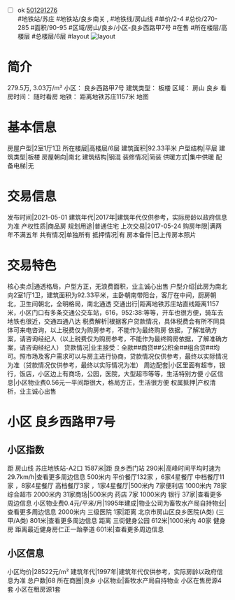 - [ ] ok [501291276](https://bj.5i5j.com/ershoufang/501291276.html)  
 #地铁站/苏庄 #地铁站/良乡南关 ,  #地铁线/房山线
#单价/2-4 #总价/270-285 #面积/90-95   #区域/房山/良乡/小区-良乡西路甲7号 #在售 #所在楼层/高楼层 #总楼层/6层 #layout 
![layout](http://image2a.5i5j.com/bdir/layout/551437.jpg_P5.jpg) 
# 简介 
 279.5万,  3.03万/m² 
小区： 良乡西路甲7号
建筑类型： 板楼
区域： 房山 良乡
看房时间： 随时看房
地铁： 距离地铁苏庄1157米 地图
# 基本信息 
 房屋户型|2室1厅1卫
所在楼层|高楼层/6层
建筑面积|92.33平米
户型结构|平层
建筑类型|板楼
房屋朝向|南北
建筑结构|钢混
装修情况|简装
供暖方式|集中供暖
配备电梯|无
# 交易信息 
 发布时间|2021-05-01
建筑年代|2017年|建筑年代仅供参考，实际房龄以政府信息为准
产权性质|商品房
规划用途|普通住宅
上次交易|2017-05-24
购房年限|满两年不满五年
共有情况|单独所有
抵押情况|有
房本备件|已上传房本照片
# 交易特色 
 核心卖点|通透格局，户型方正，无浪费面积，业主诚心出售
户型介绍|此房为南北向2室1厅1卫，建筑面积为92.33平米，主卧朝南带阳台，客厅在中间，厨房朝北，卫生间朝北，全明格局，南北通透
交通出行|距离地铁苏庄站直线距离1157米，小区门口有多条交通公交车站，616，952:38:等等，开车也很方便，骑车去地铁也很近，交通四通八达
税费解析|根据客户贷款情况，具体税费会有所不同具体可来电咨询，以上税费仅为购房参考，不能作为最终购房 依据，了解准确方案，请咨询经纪人（以上税费仅为购房参考，不能作为最终购房依据，了解准确方案，请咨询经纪人）
贷款情况|业主接受：全款##商贷##公积金##组合贷##均可。照市场及客户需求可以与房主进行协商，贷款情况仅供参考，最终以实际情况为准（贷款情况仅供参考，最终以实际情况为准）
周边配套|小区里面有超市，银行，饭店，小区边上有商场，公园，医院，大型超市等等，生活特别方便
小区信息|小区物业费0.56元一平间距很大，格局方正，生活很方便
权属抵押|产权清析，业主诚心出售
# 小区 良乡西路甲7号
## 小区指数 
 距 房山线 苏庄地铁站-A2口 1587米|距 良乡西门站 290米|高峰时间平均时速为29.7km/h|查看更多周边信息
500米内 平价餐厅132家 ，6家4星餐厅
中档餐厅11家 ，8家4星餐厅
高档餐厅3家 ，1家4星餐厅|500米内 7家便利店
1000米内 78家综合超市
2000米内 31家商场|500米内 药店 7家
1000米内 银行 37家|查看更多周边信息
小区物业费0.4元/平米/月|1995年建成|物业公司为畜牧水产局自持物业|查看更多周边信息
2000米内 三级医院 1家|距离 北京市房山区良乡医院(A类) (三甲/A类) 801米|查看更多周边信息
距离 三街健身公园 612米|1000米内 40家 健身房
距离最近健身房仁正一跆拳道 601米|查看更多周边信息
## 小区信息 
 小区均价|28522元/m²
建筑年代|1997年|建筑年代仅供参考，实际房龄以政府信息为准
总户数|68
所在商圈|良乡
小区物业|畜牧水产局自持物业
小区在售房源4套
小区在租房源1套
